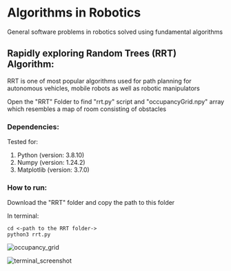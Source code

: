 # Algorithms in Robotics

General software problems in robotics solved using fundamental algorithms

## Rapidly exploring Random Trees (RRT) Algorithm: 
RRT is one of most popular algorithms used for path planning for autonomous vehicles, mobile robots as well as robotic manipulators

Open the "RRT" Folder to find "rrt.py" script and "occupancyGrid.npy" array which resembles a map of room consisting of obstacles

### Dependencies:
Tested for:  
1. Python (version: 3.8.10)
2. Numpy (version: 1.24.2)
3. Matplotlib (version: 3.7.0)

### How to run:
Download the "RRT" folder and copy the path to this folder

In terminal:
```
cd <-path to the RRT folder->
python3 rrt.py
```
![occupancy_grid](https://user-images.githubusercontent.com/83658560/219943838-73637cb4-1019-4958-8207-e05cd6491abc.png)

![terminal_screenshot](https://user-images.githubusercontent.com/83658560/219943849-a6565287-da28-412a-aaa6-1d8381c1a60c.png)
